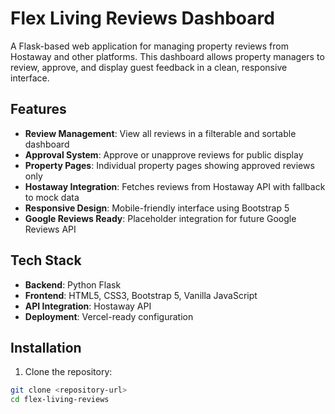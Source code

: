 # Flex Living Reviews Dashboard

A Flask-based web application for managing property reviews from Hostaway and other platforms. This dashboard allows property managers to review, approve, and display guest feedback in a clean, responsive interface.

## Features

- **Review Management**: View all reviews in a filterable and sortable dashboard
- **Approval System**: Approve or unapprove reviews for public display
- **Property Pages**: Individual property pages showing approved reviews only
- **Hostaway Integration**: Fetches reviews from Hostaway API with fallback to mock data
- **Responsive Design**: Mobile-friendly interface using Bootstrap 5
- **Google Reviews Ready**: Placeholder integration for future Google Reviews API

## Tech Stack

- **Backend**: Python Flask
- **Frontend**: HTML5, CSS3, Bootstrap 5, Vanilla JavaScript
- **API Integration**: Hostaway API
- **Deployment**: Vercel-ready configuration

## Installation

1. Clone the repository:
```bash
git clone <repository-url>
cd flex-living-reviews
